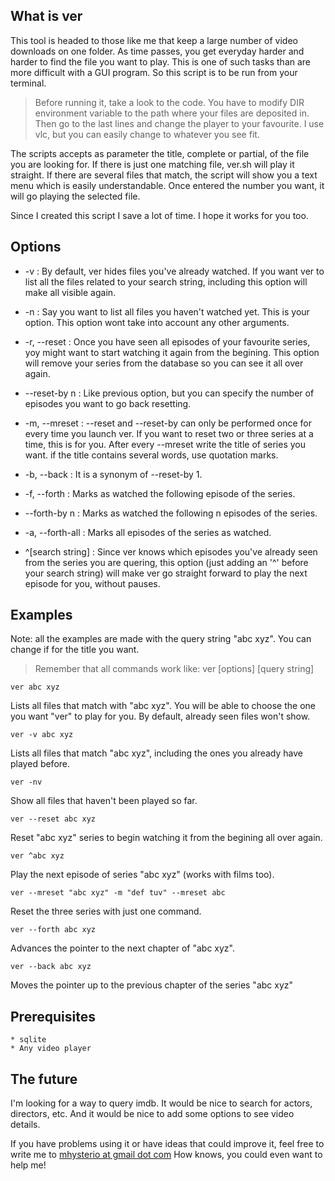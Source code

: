 ## What is ver

This tool is headed to those like me that keep a large number of video downloads on one folder. As time passes, you get everyday harder and harder to find the file you want to play. This is one of such tasks than are more difficult with a GUI program. So this script is to be run from your terminal.

>Before running it, take a look to the code. You have to modify DIR environment variable to the path where your files are deposited in. Then go to the last lines and change the player to your favourite. I use vlc, but you can easily change to whatever you see fit.

The scripts accepts as parameter the title, complete or partial, of the file you are looking for. If there is just one matching file, ver.sh will play it straight. If there are several files that match, the script will show you a text menu which is easily understandable. Once entered the number you want, it will go playing the selected file.

Since I created this script I save a lot of time. I hope it works for you too.

## Options

* -v : By default, ver hides files you've already watched. If you want ver to list all the files related to your search string, including this option will make all visible again.

* -n : Say you want to list all files you haven't watched yet. This is your option. This option wont take into account any other arguments.

* -r, --reset : Once you have seen all episodes of your favourite series, yoy might want to start watching it again from the begining. This option will remove your series from the database so you can see it all over again.

* --reset-by n : Like previous option, but you can specify the number of episodes you want to go back resetting. 

* -m, --mreset : --reset and --reset-by can only be performed once for every time you launch ver. If you want to reset two or three series at a time, this is for you. After every --mreset write the title of series you want. if the title contains several words, use quotation marks. 

* -b, --back : It is a synonym of --reset-by 1.

* -f, --forth : Marks as watched the following episode of the series.

* --forth-by n : Marks as watched the following n episodes of the series.

* -a, --forth-all : Marks all episodes of the series as watched.

* ^[search string] : Since ver knows which episodes you've already seen from the series you are quering, this option (just adding an '^' before your search string) will make ver go straight forward to play the next episode for you, without pauses.

## Examples

Note: all the examples are made with the query string "abc xyz". You can change if for the title you want.

>Remember that all commands work like: ver \[options\] \[query string\]

`ver abc xyz`

Lists all files that match with "abc xyz". You will be able to choose the one you want "ver" to play for you. By default, already seen files won't show.


`ver -v abc xyz`

Lists all files that match "abc xyz", including the ones you already have played before.


`ver -nv`

Show all files that haven't been played so far.


`ver --reset abc xyz`

Reset "abc xyz" series to begin watching it from the begining all over again.


`ver ^abc xyz`

Play the next episode of series "abc xyz" (works with films too).


`ver --mreset "abc xyz" -m "def tuv" --mreset abc`

Reset the three series with just one command.


`ver --forth abc xyz`

Advances the pointer to the next chapter of "abc xyz".


`ver --back abc xyz`

Moves the pointer up to the previous chapter of the series "abc xyz"

## Prerequisites

	* sqlite
	* Any video player

## The future

I'm looking for a way to query imdb. It would be nice to search for actors, directors, etc. And it would be nice to add some options to see video details.

If you have problems using it or have ideas that could improve it, feel free to write me to <a href="mailto:mhysterio@gmail.com">mhysterio at gmail dot com</a>
How knows, you could even want to help me!
